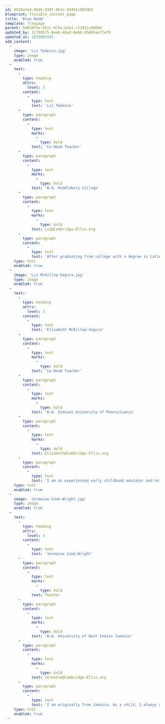 ```yaml
---
id: 8818afa4-8046-439f-8b3c-d3491c907d63
blueprint: flexible_content_page
title: 'Blue Room'
template: flexpage
parent: 8a03df5e-652c-474a-b3e1-cf2911cb00b4
updated_by: 1179db75-8eeb-4bad-8e60-d5005aef7ef8
updated_at: 1631801547
add_content:
  -
    image: 'Liz Tedesco.jpg'
    type: image
    enabled: true
  -
    text:
      -
        type: heading
        attrs:
          level: 3
        content:
          -
            type: text
            text: 'Liz Tedesco'
      -
        type: paragraph
        content:
          -
            type: text
            marks:
              -
                type: bold
            text: 'Co-Head Teacher'
      -
        type: paragraph
        content:
          -
            type: text
            marks:
              -
                type: bold
            text: 'B.A. Middlebury College'
      -
        type: paragraph
        content:
          -
            type: text
            marks:
              -
                type: bold
            text: Liz@Cambridge-Ellis.org
      -
        type: paragraph
        content:
          -
            type: text
            text: 'After graduating from college with a degree in Latin American Studies/Spanish, I spent two years working as an AmeriCorps volunteer in the Addison County Child Care Services Office. Since then, I have happily taught in toddler and preschool classrooms in schools in Vermont, Colorado, and Massachusetts. I began teaching at CES in 2012, and I feel very fortunate to be working with the children and families we serve in such a diverse community. In my spare time, I love to spend time outside, read, and go on adventures both near and far.'
    type: text
    enabled: true
  -
    image: 'Liz McKillop-Segura.jpg'
    type: image
    enabled: true
  -
    text:
      -
        type: heading
        attrs:
          level: 3
        content:
          -
            type: text
            text: 'Elizabeth McKillop-Segura'
      -
        type: paragraph
        content:
          -
            type: text
            marks:
              -
                type: bold
            text: 'Co-Head Teacher'
      -
        type: paragraph
        content:
          -
            type: text
            marks:
              -
                type: bold
            text: 'B.A. Indiana University of Pennsylvania'
      -
        type: paragraph
        content:
          -
            type: text
            marks:
              -
                type: bold
            text: Elizabeth@Cambridge-Ellis.org
      -
        type: paragraph
        content:
          -
            type: text
            text: 'I am an experienced early childhood educator and hold a degree in Health and Human Services, with a major in Child and Family Studies. For the past 8 years I served as director of an Early Childhood Program and prior to that also taught for 8 years. I am excited about joining the Blue Room and continuing arts integration in play-based teaching at CES!'
    type: text
    enabled: true
  -
    image: 'Jermaine Cook-Wright.jpg'
    type: image
    enabled: true
  -
    text:
      -
        type: heading
        attrs:
          level: 3
        content:
          -
            type: text
            text: 'Jermaine Cook-Wright'
      -
        type: paragraph
        content:
          -
            type: text
            marks:
              -
                type: bold
            text: Teacher
      -
        type: paragraph
        content:
          -
            type: text
            marks:
              -
                type: bold
            text: 'B.A. University of West Indies Jamaica'
      -
        type: paragraph
        content:
          -
            type: text
            marks:
              -
                type: bold
            text: Jermaine@Cambridge-Ellis.org
      -
        type: paragraph
        content:
          -
            type: text
            text: 'I am originally from Jamaica. As a child, I always wanted to join the military, but after a summer of helping a friend who owned a preschool, I found my true calling. I became a preschool teacher in Jamaica in 1997 before moving to the US before the birth of my first daughter. I joined the teaching team at Cambridge-Ellis in 1999. I love being a preschool teacher, and I truly think it’s the best job in the world. I have been married for over two decades, and I have 3 daughters who have all gone to Cambridge-Ellis.'
    type: text
    enabled: true
---
```

